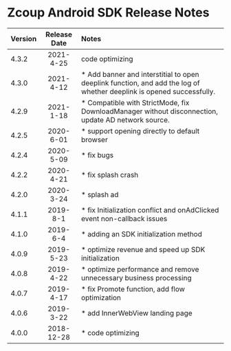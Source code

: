 # Zcoup Android SDK Release Notes

| Version | Release Date | Notes                                    |
| ------- | :----------: | :--------------------------------------- |
| 4.3.2 | 2021-4-25 | code optimizing |
| 4.3.0 | 2021-4-12 | *  Add banner and interstitial to open deeplink function, and add the log of whether deeplink is opened successfully.|
| 4.2.9 | 2021-1-18 | *  Compatible with StrictMode, fix DownloadManager without disconnection, update AD network source.|
| 4.2.5 | 2020-6-01 | * support opening directly to default browser |
| 4.2.4 | 2020-5-09 | * fix bugs |
| 4.2.2 | 2020-4-21 | * fix splash crash |
| 4.2.0 | 2020-3-24 | * splash ad |
| 4.1.1 | 2019-8-1 | * fix Initialization conflict and onAdClicked event non-callback issues |
| 4.1.0 | 2019-6-4 | * adding an SDK initialization method |
| 4.0.9 | 2019-5-23 | * optimize revenue and speed up SDK initialization |
| 4.0.8 | 2019-4-22 | * optimize performance and remove unnecessary business processing |
| 4.0.7   |  2019-4-17   | * fix Promote function, add flow optimization |
| 4.0.6   |  2019-3-22   | * add InnerWebView landing page |
| 4.0.0   |  2018-12-28   | * code optimizing |



